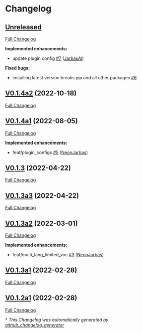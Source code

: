 # Changelog

## [Unreleased](https://github.com/OpenVoiceOS/ovos-stt-plugin-vosk/tree/HEAD)

[Full Changelog](https://github.com/OpenVoiceOS/ovos-stt-plugin-vosk/compare/V0.1.4a2...HEAD)

**Implemented enhancements:**

- update plugin config [\#7](https://github.com/OpenVoiceOS/ovos-stt-plugin-vosk/pull/7) ([JarbasAl](https://github.com/JarbasAl))

**Fixed bugs:**

- installing latest version breaks pip and all other packages [\#6](https://github.com/OpenVoiceOS/ovos-stt-plugin-vosk/issues/6)

## [V0.1.4a2](https://github.com/OpenVoiceOS/ovos-stt-plugin-vosk/tree/V0.1.4a2) (2022-10-18)

[Full Changelog](https://github.com/OpenVoiceOS/ovos-stt-plugin-vosk/compare/V0.1.4a1...V0.1.4a2)

## [V0.1.4a1](https://github.com/OpenVoiceOS/ovos-stt-plugin-vosk/tree/V0.1.4a1) (2022-08-05)

[Full Changelog](https://github.com/OpenVoiceOS/ovos-stt-plugin-vosk/compare/V0.1.3...V0.1.4a1)

**Implemented enhancements:**

- feat/plugin\_configs [\#5](https://github.com/OpenVoiceOS/ovos-stt-plugin-vosk/pull/5) ([NeonJarbas](https://github.com/NeonJarbas))

## [V0.1.3](https://github.com/OpenVoiceOS/ovos-stt-plugin-vosk/tree/V0.1.3) (2022-04-22)

[Full Changelog](https://github.com/OpenVoiceOS/ovos-stt-plugin-vosk/compare/V0.1.3a3...V0.1.3)

## [V0.1.3a3](https://github.com/OpenVoiceOS/ovos-stt-plugin-vosk/tree/V0.1.3a3) (2022-04-22)

[Full Changelog](https://github.com/OpenVoiceOS/ovos-stt-plugin-vosk/compare/V0.1.3a2...V0.1.3a3)

## [V0.1.3a2](https://github.com/OpenVoiceOS/ovos-stt-plugin-vosk/tree/V0.1.3a2) (2022-03-01)

[Full Changelog](https://github.com/OpenVoiceOS/ovos-stt-plugin-vosk/compare/V0.1.3a1...V0.1.3a2)

**Implemented enhancements:**

- feat/multi\_lang\_limited\_voc [\#3](https://github.com/OpenVoiceOS/ovos-stt-plugin-vosk/pull/3) ([NeonJarbas](https://github.com/NeonJarbas))

## [V0.1.3a1](https://github.com/OpenVoiceOS/ovos-stt-plugin-vosk/tree/V0.1.3a1) (2022-02-28)

[Full Changelog](https://github.com/OpenVoiceOS/ovos-stt-plugin-vosk/compare/V0.1.2a1...V0.1.3a1)

## [V0.1.2a1](https://github.com/OpenVoiceOS/ovos-stt-plugin-vosk/tree/V0.1.2a1) (2022-02-28)

[Full Changelog](https://github.com/OpenVoiceOS/ovos-stt-plugin-vosk/compare/0ccda3d8a1f786b3363622d3f6b23acd8c7fe72c...V0.1.2a1)



\* *This Changelog was automatically generated by [github_changelog_generator](https://github.com/github-changelog-generator/github-changelog-generator)*
